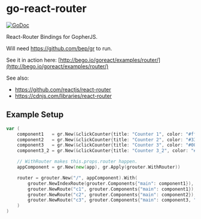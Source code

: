 # go-react-router

[![GoDoc](https://godoc.org/github.com/bep/grouter?status.svg)](https://godoc.org/github.com/bep/grouter)


React-Router Bindings for GopherJS.

Will need https://github.com/bep/gr to run.

See it in action here: [http://bego.io/goreact/examples/router/](http://bego.io/goreact/examples/router/)

See also:

* https://github.com/reactjs/react-router
* https://cdnjs.com/libraries/react-router

## Example Setup

```go
var (
	component1   = gr.New(&clickCounter{title: "Counter 1", color: "#ff0066"})
	component2   = gr.New(&clickCounter{title: "Counter 2", color: "#339966"})
	component3   = gr.New(&clickCounter{title: "Counter 3", color: "#0099cc"})
	component3_2 = gr.New(&clickCounter{title: "Counter 3_2", color: "#ffcc66"})

	// WithRouter makes this.props.router happen.
	appComponent = gr.New(new(app), gr.Apply(grouter.WithRouter))

	router = grouter.New("/", appComponent).With(
		grouter.NewIndexRoute(grouter.Components{"main": component1}),
		grouter.NewRoute("c1", grouter.Components{"main": component1}),
		grouter.NewRoute("c2", grouter.Components{"main": component2}),
		grouter.NewRoute("c3", grouter.Components{"main": component3, "sub": component3_2}),
	)
)
```
